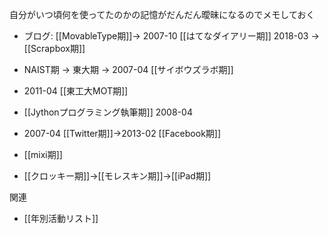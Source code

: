 
自分がいつ頃何を使ってたのかの記憶がだんだん曖昧になるのでメモしておく

- ブログ: [[MovableType期]]→ 2007-10 [[はてなダイアリー期]] 2018-03 → [[Scrapbox期]]

- NAIST期 → 東大期 → 2007-04 [[サイボウズラボ期]]
- 2011-04 [[東工大MOT期]]
- [[Jythonプログラミング執筆期]] 2008-04
- 2007-04 [[Twitter期]]→2013-02 [[Facebook期]]
- [[mixi期]]
- [[クロッキー期]]→[[モレスキン期]]→[[iPad期]]

関連
- [[年別活動リスト]]
